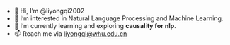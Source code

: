 - 👋 Hi, I’m @liyongqi2002
- 👀 I’m interested in Natural Language Processing and Machine Learning.
- 🌱 I’m currently learning and exploring **causality for nlp**.
- 📫 Reach me via liyongqi@whu.edu.cn

<!---
liyongqi2002/liyongqi2002 is a ✨ special ✨ repository because its `README.md` (this file) appears on your GitHub profile.
You can click the Preview link to take a look at your changes.
--->
